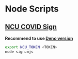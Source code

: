# Node Scripts

## [NCU COVID Sign](ncu-covid-sign.mjs)

**Recommend to use [Deno version](https://github.com/kidonng/deno-scripts#ncu-covid-sign)**

```sh
export NCU_TOKEN <TOKEN>
node sign.mjs
```
